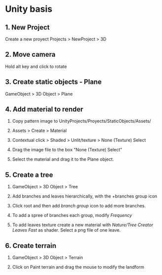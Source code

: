 # Unity basis

## 1. New Project

Create a new proyect Projects > NewProject > 3D

## 2. Move camera

Hold alt key and click to rotate

## 3. Create static objects - Plane

GameObject > 3D Object > Plane

## 4. Add material to render

1. Copy pattern image to UnityProjects/Proyects/StaticObjects/Assets/

2. Assets > Create > Material

3. Contextual click > Shaded > Unlit/texture > None (Texture) Select

4. Drag the image file to the box "None (Texture) Select"

5. Select the material and drag it to the Plane object.

## 5. Create a tree

1. GameObject > 3D Object > Tree

2. Add branches and leaves hierarchically, with the +branches group icon 

3. Click root and then add *branch group* icon to add more branches.

4. To add a spree of branches each group, modify *Frequency*

5. To add leaves texture create a new material with *Nature/Tree Creator Leaves Fast* as shader. Select a png file of one leave.

## 6. Create terrain

1. GameObject > 3D Object > Terrain

2. Click on Paint terrain and drag the mouse to modify the landform



